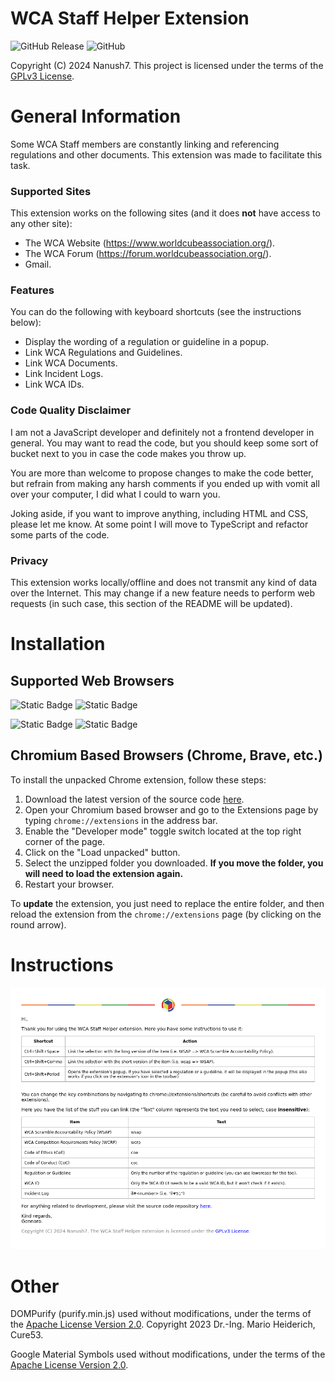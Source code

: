 # WCA Staff Helper Extension

![GitHub Release](https://img.shields.io/github/v/release/Nanush7/wsh-extension?style=for-the-badge&color=blue)
![GitHub](https://img.shields.io/github/license/Nanush7/wsh-extension?color=green&style=for-the-badge)

Copyright (C) 2024 Nanush7. This project is licensed under the terms of the [GPLv3 License](https://www.gnu.org/licenses/gpl-3.0.txt).

# General Information

Some WCA Staff members are constantly linking and referencing regulations and other documents. This extension was made to facilitate this task.

### Supported Sites

This extension works on the following sites (and it does **not** have access to any other site):

* The WCA Website (https://www.worldcubeassociation.org/).
* The WCA Forum (https://forum.worldcubeassociation.org/).
* Gmail.

### Features

You can do the following with keyboard shortcuts (see the instructions below):
* Display the wording of a regulation or guideline in a popup.
* Link WCA Regulations and Guidelines.
* Link WCA Documents.
* Link Incident Logs.
* Link WCA IDs.

### Code Quality Disclaimer

I am not a JavaScript developer and definitely not a frontend developer in general. You may want to read the code, but you should keep some sort of bucket next to you in case the code makes you throw up.

You are more than welcome to propose changes to make the code better, but refrain from making any harsh comments if you ended up with vomit all over your computer, I did what I could to warn you.

Joking aside, if you want to improve anything, including HTML and CSS, please let me know. At some point I will move to TypeScript and refactor some parts of the code.

### Privacy

This extension works locally/offline and does not transmit any kind of data over the Internet. This may change if a new feature needs to perform web requests (in such case, this section of the README will be updated).

# Installation

## Supported Web Browsers

![Static Badge](https://img.shields.io/badge/Google%20Chrome-Yes-blue?style=for-the-badge&logo=google-chrome)
![Static Badge](https://img.shields.io/badge/Brave-Yes-orange?style=for-the-badge&logo=brave)

![Static Badge](https://img.shields.io/badge/Safari-No-blue?style=for-the-badge&logo=safari)
![Static Badge](https://img.shields.io/badge/Firefox-No-orange?style=for-the-badge&logo=firefox&label=Firefox)

## Chromium Based Browsers (Chrome, Brave, etc.)

To install the unpacked Chrome extension, follow these steps:

1. Download the latest version of the source code [here](https://github.com/Nanush7/wsh-extension/releases).
2. Open your Chromium based browser and go to the Extensions page by typing `chrome://extensions` in the address bar.
3. Enable the "Developer mode" toggle switch located at the top right corner of the page.
4. Click on the "Load unpacked" button.
5. Select the unzipped folder you downloaded. **If you move the folder, you will need to load the extension again.**
6. Restart your browser.

To **update** the extension, you just need to replace the entire folder, and then reload the extension from the `chrome://extensions` page (by clicking on the round arrow).

# Instructions

![](./img/info-img.png)

# Other

DOMPurify (purify.min.js) used without modifications, under the terms of the [Apache License Version 2.0](http://www.apache.org/licenses/LICENSE-2.0).
Copyright 2023 Dr.-Ing. Mario Heiderich, Cure53.

Google Material Symbols used without modifications, under the terms of the [Apache License Version 2.0](http://www.apache.org/licenses/LICENSE-2.0).

